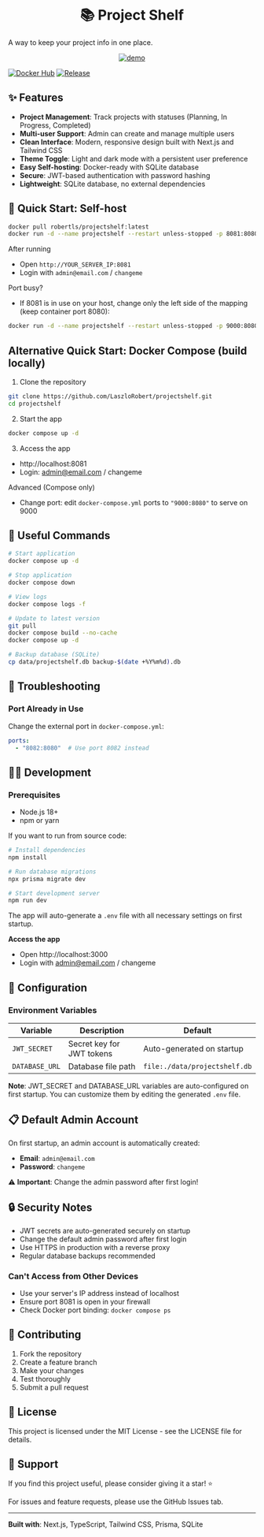 <h1 align="center">📚 Project Shelf</h1>

A way to keep your project info in one place.

<p align="center">
  <a href="https://ibb.co/1tC6nTP5"><img src="https://i.ibb.co/TxQLTt7S/demo.png" alt="demo" border="0"></a>
</p>

[![Docker Hub](https://img.shields.io/badge/dockerhub-robertls%2Fprojectshelf-0db7ed?logo=docker)](https://hub.docker.com/r/robertls/projectshelf)
[![Release](https://img.shields.io/github/v/tag/LaszloRobert/projectshelf?label=release&sort=semver)](https://github.com/LaszloRobert/projectshelf/releases)


## ✨ Features

- **Project Management**: Track projects with statuses (Planning, In Progress, Completed)
- **Multi-user Support**: Admin can create and manage multiple users
- **Clean Interface**: Modern, responsive design built with Next.js and Tailwind CSS
- **Theme Toggle**: Light and dark mode with a persistent user preference
- **Easy Self-hosting**: Docker-ready with SQLite database
- **Secure**: JWT-based authentication with password hashing
- **Lightweight**: SQLite database, no external dependencies

## 🚀 Quick Start: Self-host

```bash
docker pull robertls/projectshelf:latest
docker run -d --name projectshelf --restart unless-stopped -p 8081:8080 -v data:/app/data robertls/projectshelf:latest
```

After running
- Open `http://YOUR_SERVER_IP:8081`
- Login with `admin@email.com` / `changeme`

Port busy?
- If 8081 is in use on your host, change only the left side of the mapping (keep container port 8080):
```bash
docker run -d --name projectshelf --restart unless-stopped -p 9000:8080 -v data:/app/data robertls/projectshelf:latest
```

## Alternative Quick Start: Docker Compose (build locally)

1. Clone the repository
```bash
git clone https://github.com/LaszloRobert/projectshelf.git
cd projectshelf
```

2. Start the app
```bash
docker compose up -d
```

3. Access the app
- http://localhost:8081
- Login: admin@email.com / changeme

Advanced (Compose only)
- Change port: edit `docker-compose.yml` ports to `"9000:8080"` to serve on 9000

## 🔄 Useful Commands

```bash
# Start application
docker compose up -d

# Stop application
docker compose down

# View logs
docker compose logs -f

# Update to latest version
git pull
docker compose build --no-cache
docker compose up -d

# Backup database (SQLite)
cp data/projectshelf.db backup-$(date +%Y%m%d).db
```


## 🐛 Troubleshooting

### Port Already in Use
Change the external port in `docker-compose.yml`:
```yaml
ports:
  - "8082:8080"  # Use port 8082 instead
```


## 🧑‍💻 Development

### Prerequisites
- Node.js 18+
- npm or yarn

If you want to run from source code:

```bash
# Install dependencies
npm install

# Run database migrations
npx prisma migrate dev

# Start development server
npm run dev
```

The app will auto-generate a `.env` file with all necessary settings on first startup.

**Access the app**
- Open http://localhost:3000
- Login with admin@email.com / changeme

## 🔧 Configuration

### Environment Variables

| Variable | Description | Default |
|----------|-------------|---------|
| `JWT_SECRET` | Secret key for JWT tokens | Auto-generated on startup |
| `DATABASE_URL` | Database file path | `file:./data/projectshelf.db` |

**Note**: JWT_SECRET and DATABASE_URL variables are auto-configured on first startup. You can customize them by editing the generated `.env` file.


## 📋 Default Admin Account

On first startup, an admin account is automatically created:
- **Email**: `admin@email.com`
- **Password**: `changeme`

⚠️ **Important**: Change the admin password after first login!

## 🔒 Security Notes

- JWT secrets are auto-generated securely on startup
- Change the default admin password after first login
- Use HTTPS in production with a reverse proxy
- Regular database backups recommended


### Can't Access from Other Devices
- Use your server's IP address instead of localhost
- Ensure port 8081 is open in your firewall
- Check Docker port binding: `docker compose ps`

## 🤝 Contributing

1. Fork the repository
2. Create a feature branch
3. Make your changes
4. Test thoroughly
5. Submit a pull request

## 📄 License

This project is licensed under the MIT License - see the LICENSE file for details.

## 🌟 Support

If you find this project useful, please consider giving it a star! ⭐

For issues and feature requests, please use the GitHub Issues tab.

---

**Built with**: Next.js, TypeScript, Tailwind CSS, Prisma, SQLite